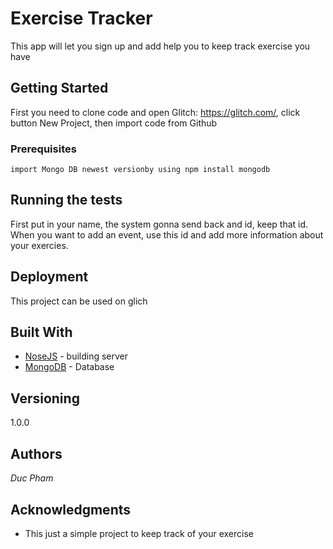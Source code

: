 # Exercise Tracker

This app will let you sign up and add help you to keep track exercise you have

## Getting Started

First you need to clone code and open Glitch: https://glitch.com/, click button New Project, then import code from Github

### Prerequisites



```
import Mongo DB newest versionby using npm install mongodb
```


## Running the tests

First put in your name, the system gonna send back and id, keep that id. When you want to add an event, use this id and add more information about your exercies.


## Deployment

This project can be used on glich

## Built With

* [NoseJS](https://nodejs.org/en/) - building server
* [MongoDB](https://www.mongodb.com/) - Database 

## Versioning

1.0.0
## Authors

*Duc Pham*

## Acknowledgments

* This just a simple project to keep track of your exercise

